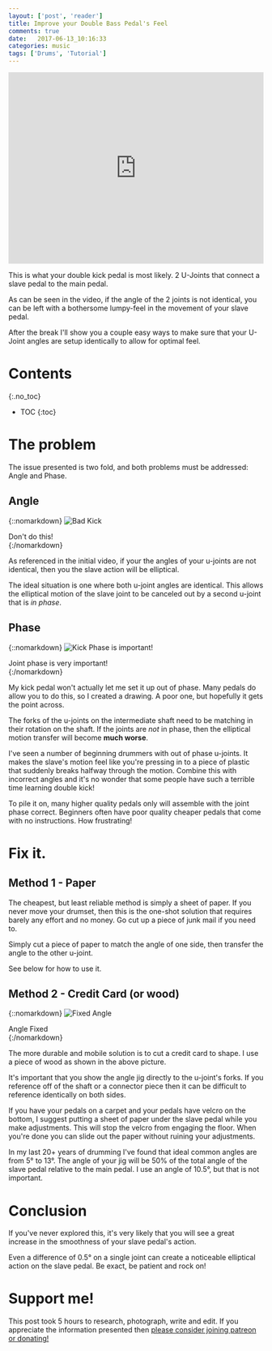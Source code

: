 ```yaml
---
layout: ['post', 'reader']
title: Improve your Double Bass Pedal's Feel
comments: true
date:   2017-06-13_10:16:33 
categories: music
tags: ['Drums', 'Tutorial']
---
```


<div style="position:relative;height:0;padding-bottom:75.0%"><iframe src="https://www.youtube.com/embed/gmV4qwLfOMY?ecver=2" width="480" height="360" frameborder="0" style="position:absolute;width:100%;height:100%;left:0" allowfullscreen></iframe></div>

This is what your double kick pedal is most likely. 2 U-Joints that connect a slave pedal to the main pedal.

As can be seen in the video, if the angle of the 2 joints is not identical, you can be left with a bothersome lumpy-feel in the movement of your slave pedal.

After the break I'll show you a couple easy ways to make sure that your U-Joint angles are setup identically to allow for optimal feel.

<!--more-->


# Contents
{:.no_toc}
* TOC
{:toc}

# The problem

The issue presented is two fold, and both problems must be addressed: Angle and Phase.

## Angle

{::nomarkdown}
  <img src="/assets/KickJoint/BadKickAngle.jpg" alt="Bad Kick">
  <div class="image-caption">Don't do this!</div>
{:/nomarkdown}

As referenced in the initial video, if your the angles of your u-joints are not identical, then you the slave action will be elliptical.

The ideal situation is one where both u-joint angles are identical. This allows the elliptical motion of the slave joint to be canceled out by a second u-joint that is _in phase_.

## Phase

{::nomarkdown}
  <img src="/assets/KickJoint/KickPhase.png" alt="Kick Phase is important!">
  <div class="image-caption">Joint phase is very important!</div>
{:/nomarkdown}

My kick pedal won't actually let me set it up out of phase. Many pedals do allow you to do this, so I created a drawing. A poor one, but hopefully it gets the point across.

The forks of the u-joints on the intermediate shaft need to be matching in their rotation on the shaft. If the joints are _not_ in phase, then the elliptical motion transfer will become __much worse__.

I've seen a number of beginning drummers with out of phase u-joints. It makes the slave's motion feel like you're pressing in to a piece of plastic that suddenly breaks halfway through the motion. Combine this with incorrect angles and it's no wonder that some people have such a terrible time learning double kick!

To pile it on, many higher quality pedals only will assemble with the joint phase correct. Beginners often have poor quality cheaper pedals that come with no instructions. How frustrating!

# Fix it.

## Method 1 - Paper

The cheapest, but least reliable method is simply a sheet of paper. If you never move your drumset, then this is the one-shot solution that requires barely any effort and no money. Go cut up a piece of junk mail if you need to.

Simply cut a piece of paper to match the angle of one side, then transfer the angle to the other u-joint.

See below for how to use it.

## Method 2 - Credit Card (or wood)

{::nomarkdown}
  <img src="/assets/KickJoint/GoodAngle.jpg" alt="Fixed Angle">
  <div class="image-caption">Angle Fixed</div>
{:/nomarkdown}

The more durable and mobile solution is to cut a credit card to shape. I use a piece of wood as shown in the above picture.

It's important that you show the angle jig directly to the u-joint's forks. If you reference off of the shaft or a connector piece then it can be difficult to reference identically on both sides.

If you have your pedals on a carpet and your pedals have velcro on the bottom, I suggest putting a sheet of paper under the slave pedal while you make adjustments. This will stop the velcro from engaging the floor. When you're done you can slide out the paper without ruining your adjustments.

In my last 20+ years of drumming I've found that ideal common angles are from 5° to 13°. The angle of your jig will be 50% of the total angle of the slave pedal relative to the main pedal. I use an angle of 10.5°, but that is not important.

# Conclusion

If you've never explored this, it's very likely that you will see a great increase in the smoothness of your slave pedal's action.

Even a difference of 0.5° on a single joint can create a noticeable elliptical action on the slave pedal. Be exact, be patient and rock on!

# Support me!

This post took 5 hours to research, photograph, write and edit. If you appreciate the information presented then <a href="/DonateNow/">please consider joining patreon or donating!</a>





